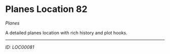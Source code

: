 # Planes Location 82

*Planes*

A detailed planes location with rich history and plot hooks.

---
*ID: LOC00081*